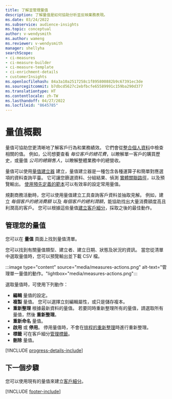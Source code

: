 ```yaml
---
title: 了解並管理量值
description: 了解量值是如何協助分析並反映業務表現。
ms.date: 03/24/2022
ms.subservice: audience-insights
ms.topic: conceptual
author: v-wendysmith
ms.author: wameng
ms.reviewer: v-wendysmith
manager: shellyha
searchScope:
- ci-measures
- ci-measure-builder
- ci-measure-template
- ci-enrichment-details
- customerInsights
ms.openlocfilehash: 84a3a10a2517258c1f895800882b9c67391ec3de
ms.sourcegitcommit: b7dbcd5627c2ebfbcfe65589991c159ba290d377
ms.translationtype: HT
ms.contentlocale: zh-TW
ms.lasthandoff: 04/27/2022
ms.locfileid: "8645785"
---
```

# <a name="measures-overview"></a>量值概觀

量值可協助您更清晰地了解客戶行為和業務績效。 它們會從[整合個人資料](data-unification.md)中檢查相關的值。 例如，公司想要查看 *每位客戶的總花費*，以瞭解單一客戶的購買歷史，或量值 *公司的總銷售人*，以瞭解整體業務中的總營收。  

量值可以使用[量值建立器](measure-builder.md) 建立，量值建立器是一種包含各種運算子和簡單對應選項的資料查詢平臺。 它可讓您篩選資料、分組結果、偵測 [實體關聯路徑](relationships.md)，以及預覽輸出。 [使用預先定義的範本](measure-templates.md)可以有效率的設定常用量值。

規劃商務活動時，您可以使用量值建立工具查詢客戶資料並抽取見解。 例如，建立 *每個客戶的總消費額* 以及 *每個客戶的總利潤額*，能協助找出大量消費額度高且利潤高的客戶。 您可以根據這些量值[建立客戶細分](segments.md)，採取之後的最佳動作。

## <a name="manage-your-measures"></a>管理您的量值

您可以在 **量值** 頁面上找到量值清單。

您可以找到有關量值類型、建立者、建立日期、狀態及狀況的資訊。 當您從清單中選取量值時，您可以預覽輸出並下載 CSV 檔。

:::image type="content" source="media/measures-actions.png" alt-text="管理單一量值的動作。"lightbox="media/measures-actions.png":::

選取量值時，可使用下列動作：

- **編輯** 量值的設定。
- **複製** 量值。 您可以選擇立刻編輯屬性，或只是儲存複本。
- **重新整理** 根據最新資料的量值。 若要同時重新整理所有的量值，請選取所有量值，然後 **重新整理**。
- **重新命名** 量值。
- **啟用** 或 **停用**。 停用量值時，不會在[排程的重新整理](system.md#schedule-tab)時進行重新整理。
- **標籤** 可在客戶細分[管理標籤](work-with-tags-columns.md#manage-tags)。
- **刪除** 量值。

[!INCLUDE [progress-details-include](includes/progress-details-pane.md)]

## <a name="next-step"></a>下一個步驟

您可以使用現有的量值來建立[客戶細分](segments.md)。

[!INCLUDE [footer-include](includes/footer-banner.md)]
